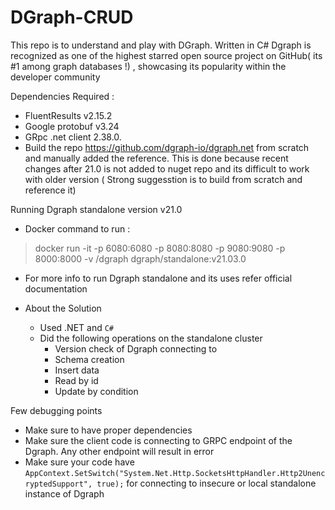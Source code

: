 # DGraph-CRUD
This repo is to understand and play with DGraph. Written in C#
Dgraph is recognized as one of the highest starred open source project on GitHub( its #1 among graph databases !) , showcasing its popularity within the developer community  

Dependencies Required :
- FluentResults v2.15.2
- Google protobuf v3.24
- GRpc .net client 2.38.0. 
- Build the repo https://github.com/dgraph-io/dgraph.net from scratch and manually added the reference. This is done because recent changes after 21.0 is not added to nuget repo and its difficult to work with older version ( Strong suggesstion is to build from scratch and reference it)

Running Dgraph standalone version v21.0 

- Docker command to run :
> docker run -it -p 6080:6080 -p 8080:8080 -p 9080:9080 -p 8000:8000 -v /dgraph dgraph/standalone:v21.03.0
- For more info to run Dgraph standalone and its uses refer official documentation

- About the Solution
  - Used .NET and `C#`
  - Did the following operations on the standalone cluster
    - Version check of Dgraph connecting to
    - Schema creation
    - Insert data
    - Read by id
    - Update by condition
   
Few debugging points
-  Make sure to have proper dependencies
-  Make sure the client code is connecting to GRPC endpoint of the Dgraph. Any other endpoint will result in error
-  Make sure your code have `AppContext.SetSwitch("System.Net.Http.SocketsHttpHandler.Http2UnencryptedSupport", true);` for connecting to insecure or local standalone instance of Dgraph
